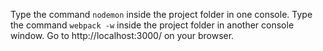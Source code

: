 Type the command `nodemon` inside the project folder in one console.
Type the command `webpack -w` inside the project folder in another console window.
Go to http://localhost:3000/ on your browser.
